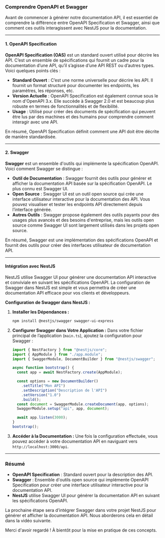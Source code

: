 ### Comprendre OpenAPI et Swagger

Avant de commencer à générer notre documentation API, il est essentiel de comprendre la différence entre OpenAPI Specification et Swagger, ainsi que comment ces outils interagissent avec NestJS pour la documentation.

---

#### **1. OpenAPI Specification**

**OpenAPI Specification (OAS)** est un standard ouvert utilisé pour décrire les API. C’est un ensemble de spécifications qui fournit un cadre pour la documentation d’une API, qu’il s’agisse d’une API REST ou d’autres types. Voici quelques points clés :

- **Standard Ouvert** : C’est une norme universelle pour décrire les API. Il fournit un format structuré pour documenter les endpoints, les paramètres, les réponses, etc.
- **Version Actuelle** : OpenAPI Specification est également connue sous le nom d'OpenAPI 3.x. Elle succède à Swagger 2.0 et est beaucoup plus robuste en termes de fonctionnalités et de flexibilité.
- **Usage** : Utilisé pour créer des documents de spécification qui peuvent être lus par des machines et des humains pour comprendre comment interagir avec une API.

En résumé, OpenAPI Specification définit comment une API doit être décrite de manière standardisée.

---

#### **2. Swagger**

**Swagger** est un ensemble d'outils qui implémente la spécification OpenAPI. Voici comment Swagger se distingue :

- **Outil de Documentation** : Swagger fournit des outils pour générer et afficher la documentation API basée sur la spécification OpenAPI. Le plus connu est Swagger UI.
- **Open Source** : Swagger UI est un outil open source qui crée une interface utilisateur interactive pour la documentation des API. Vous pouvez visualiser et tester les endpoints API directement depuis l’interface générée.
- **Autres Outils** : Swagger propose également des outils payants pour des usages plus avancés et des besoins d'entreprise, mais les outils open source comme Swagger UI sont largement utilisés dans les projets open source.

En résumé, Swagger est une implémentation des spécifications OpenAPI et fournit des outils pour créer des interfaces utilisateur de documentation API.

---

#### **Intégration avec NestJS**

NestJS utilise Swagger UI pour générer une documentation API interactive et conviviale en suivant les spécifications OpenAPI. La configuration de Swagger dans NestJS est simple et vous permettra de créer une documentation API efficace pour vos clients et développeurs.

**Configuration de Swagger dans NestJS :**

1. **Installer les Dépendances :**

   ```bash
   npm install @nestjs/swagger swagger-ui-express
   ```

2. **Configurer Swagger dans Votre Application :**
   Dans votre fichier principal de l’application (`main.ts`), ajoutez la configuration pour Swagger :

   ```typescript
   import { NestFactory } from "@nestjs/core";
   import { AppModule } from "./app.module";
   import { SwaggerModule, DocumentBuilder } from "@nestjs/swagger";

   async function bootstrap() {
     const app = await NestFactory.create(AppModule);

     const options = new DocumentBuilder()
       .setTitle("Mon API")
       .setDescription("Description de l'API")
       .setVersion("1.0")
       .build();
     const document = SwaggerModule.createDocument(app, options);
     SwaggerModule.setup("api", app, document);

     await app.listen(3000);
   }
   bootstrap();
   ```

3. **Accéder à la Documentation :**
   Une fois la configuration effectuée, vous pouvez accéder à votre documentation API en naviguant vers `http://localhost:3000/api`.

---

### Résumé

- **OpenAPI Specification** : Standard ouvert pour la description des API.
- **Swagger** : Ensemble d'outils open source qui implémente OpenAPI Specification pour créer une interface utilisateur interactive pour la documentation API.
- **NestJS** utilise Swagger UI pour générer la documentation API en suivant les spécifications OpenAPI.

La prochaine étape sera d’intégrer Swagger dans votre projet NestJS pour générer et afficher la documentation API. Nous aborderons cela en détail dans la vidéo suivante.

Merci d'avoir regardé ! À bientôt pour la mise en pratique de ces concepts.
